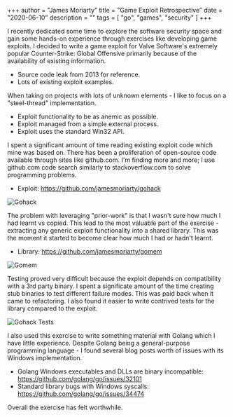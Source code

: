 +++
author = "James Moriarty"
title = "Game Exploit Retrospective"
date = "2020-06-10"
description = ""
tags = [
    "go",
	"games",
	"security"
]
+++

I recently dedicated some time to explore the software security space and gain some hands-on experience through exercises like developing game exploits. I decided to write a game exploit for Valve Software's extremely popular Counter-Strike: Global Offensive primarily because of the availability of existing information.

- Source code leak from 2013 for reference.
- Lots of existing exploit examples.

When taking on projects with lots of unknown elements - I like to focus on a "steel-thread" implementation.

- Exploit functionality to be as anemic as possible.
- Exploit managed from a simple external process.
- Exploit uses the standard Win32 API.

I spent a significant amount of time reading existing exploit code which mine was based on. There has been a proliferation of open-source code available through sites like github.com. I'm finding more and more; I use github.com code search similarly to stackoverflow.com to solve programming problems.

- Exploit: https://github.com/jamesmoriarty/gohack

![Gohack](/images/gohack.jpg)

The problem with leveraging "prior-work" is that I wasn't sure how much I had learnt vs copied. This lead to the most valuable part of the exercise - extracting any generic exploit functionality into a shared library. This was the moment it started to become clear how much I had or hadn't learnt.

- Library: https://github.com/jamesmoriarty/gomem

![Gomem](/images/gomem.jpg)

Testing proved very difficult because the exploit depends on compatibility with a 3rd party binary. I spent a significate amount of the time creating stub binaries to test different failure modes. This was paid back when it came to refactoring. I also found it easier to write contrived tests for the library compared to the exploit.

![Gohack Tests](/images/gohack-test.png)

I also used this exercise to write something material with Golang which I have little experience. Despite Golang being a general-purpose programming language - I found several blog posts worth of issues with its Windows implementation.

- Golang Windows executables and DLLs are binary incompatible: https://github.com/golang/go/issues/32101
- Standard library bugs with Windows syscalls: https://github.com/golang/go/issues/34474

Overall the exercise has felt worthwhile.
